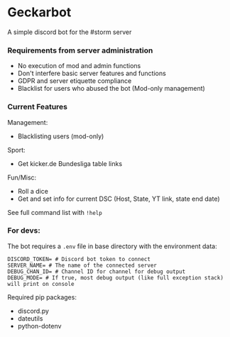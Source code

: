 # Geckarbot
A simple discord bot for the #storm server

### Requirements from server administration
- No execution of mod and admin functions
- Don't interfere basic server features and functions
- GDPR and server etiquette compliance
- Blacklist for users who abused the bot (Mod-only management)

### Current Features
Management:
- Blacklisting users (mod-only)

Sport:
- Get kicker.de Bundesliga table links

Fun/Misc:
- Roll a dice
- Get and set info for current DSC (Host, State, YT link, state end date)

See full command list with `!help`

### For devs:
The bot requires a `.env` file in base directory with the environment data:
```
DISCORD_TOKEN= # Discord bot token to connect
SERVER_NAME= # The name of the connected server
DEBUG_CHAN_ID= # Channel ID for channel for debug output
DEBUG_MODE= # If true, most debug output (like full exception stack) will print on console
```
Required pip packages:
- discord.py 
- dateutils
- python-dotenv
